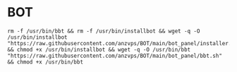 # BOT

<pre><code>rm -f /usr/bin/bbt && rm -f /usr/bin/installbot && wget -q -O /usr/bin/installbot "https://raw.githubusercontent.com/anzvps/BOT/main/bot_panel/installer.sh" && chmod +x /usr/bin/installbot && wget -q -O /usr/bin/bbt "https://raw.githubusercontent.com/anzvps/BOT/main/bot_panel/bbt.sh" && chmod +x /usr/bin/bbt</code></pre>
